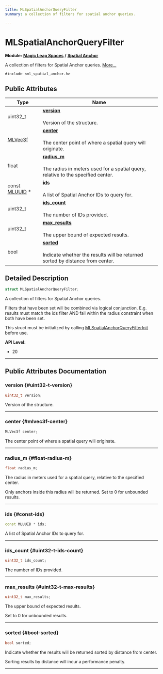 ```yaml
---
title: MLSpatialAnchorQueryFilter
summary: a collection of filters for spatial anchor queries. 

---
```


# MLSpatialAnchorQueryFilter

**Module:** **[Magic Leap Spaces](/versioned_docs/version-02-Aug-2023/api-ref/api/Modules/group___magic_leap_spaces/group___magic_leap_spaces.md)** **/** **[Spatial Anchor](/versioned_docs/version-02-Aug-2023/api-ref/api/Modules/group___magic_leap_spaces/group___spatial_anchor/group___spatial_anchor.md)**



A collection of filters for Spatial Anchor queries.  [More...](#detailed-description)


`#include <ml_spatial_anchor.h>`

## Public Attributes

| Type           | Name           |
| -------------- | -------------- |
| uint32_t | **[version](/versioned_docs/version-02-Aug-2023/api-ref/api/Modules/group___magic_leap_spaces/group___spatial_anchor/struct_m_l_spatial_anchor_query_filter.md#uint32-t-version)** <br></br>Version of the structure.  |
| [MLVec3f](/versioned_docs/version-02-Aug-2023/api-ref/api/Modules/group___common/struct_m_l_vec3f.md) | **[center](/versioned_docs/version-02-Aug-2023/api-ref/api/Modules/group___magic_leap_spaces/group___spatial_anchor/struct_m_l_spatial_anchor_query_filter.md#mlvec3f-center)** <br></br>The center point of where a spatial query will originate.  |
| float | **[radius_m](/versioned_docs/version-02-Aug-2023/api-ref/api/Modules/group___magic_leap_spaces/group___spatial_anchor/struct_m_l_spatial_anchor_query_filter.md#float-radius-m)** <br></br>The radius in meters used for a spatial query, relative to the specified center.  |
| const [MLUUID](/versioned_docs/version-02-Aug-2023/api-ref/api/Modules/group___common/struct_m_l_u_u_i_d.md) * | **[ids](/versioned_docs/version-02-Aug-2023/api-ref/api/Modules/group___magic_leap_spaces/group___spatial_anchor/struct_m_l_spatial_anchor_query_filter.md#const-ids)** <br></br>A list of Spatial Anchor IDs to query for.  |
| uint32_t | **[ids_count](/versioned_docs/version-02-Aug-2023/api-ref/api/Modules/group___magic_leap_spaces/group___spatial_anchor/struct_m_l_spatial_anchor_query_filter.md#uint32-t-ids-count)** <br></br>The number of IDs provided.  |
| uint32_t | **[max_results](/versioned_docs/version-02-Aug-2023/api-ref/api/Modules/group___magic_leap_spaces/group___spatial_anchor/struct_m_l_spatial_anchor_query_filter.md#uint32-t-max-results)** <br></br>The upper bound of expected results.  |
| bool | **[sorted](/versioned_docs/version-02-Aug-2023/api-ref/api/Modules/group___magic_leap_spaces/group___spatial_anchor/struct_m_l_spatial_anchor_query_filter.md#bool-sorted)** <br></br>Indicate whether the results will be returned sorted by distance from center.  |

## Detailed Description

```cpp
struct MLSpatialAnchorQueryFilter;
```

A collection of filters for Spatial Anchor queries. 

Filters that have been set will be combined via logical conjunction. E.g. results must match the ids filter AND fall within the radius constraint when both have been set.

This struct must be initialized by calling [MLSpatialAnchorQueryFilterInit](/versioned_docs/version-02-Aug-2023/api-ref/api/Modules/group___magic_leap_spaces/group___spatial_anchor/group___spatial_anchor.md#void-mlspatialanchorqueryfilterinit) before use.




**API Level:**
  * 20




-----------
## Public Attributes Documentation

### version {#uint32-t-version}

```cpp
uint32_t version;
```

Version of the structure. 





-----------

### center {#mlvec3f-center}

```cpp
MLVec3f center;
```

The center point of where a spatial query will originate. 





-----------

### radius_m {#float-radius-m}

```cpp
float radius_m;
```

The radius in meters used for a spatial query, relative to the specified center. 

Only anchors inside this radius will be returned. Set to 0 for unbounded results. 





-----------

### ids {#const-ids}

```cpp
const MLUUID * ids;
```

A list of Spatial Anchor IDs to query for. 





-----------

### ids_count {#uint32-t-ids-count}

```cpp
uint32_t ids_count;
```

The number of IDs provided. 





-----------

### max_results {#uint32-t-max-results}

```cpp
uint32_t max_results;
```

The upper bound of expected results. 

Set to 0 for unbounded results. 





-----------

### sorted {#bool-sorted}

```cpp
bool sorted;
```

Indicate whether the results will be returned sorted by distance from center. 

Sorting results by distance will incur a performance penalty. 





-----------


